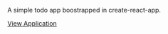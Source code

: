 A simple todo app boostrapped in create-react-app.


[View Application](https://react-todo-list-iota.vercel.app/)